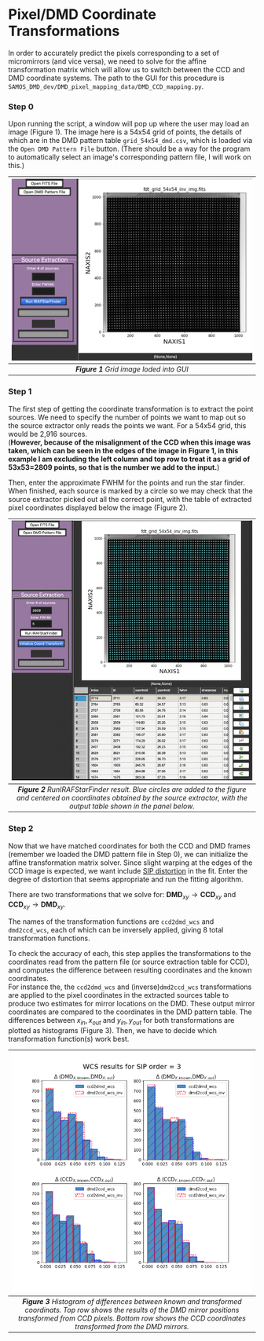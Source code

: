 # Pixel/DMD Coordinate Transformations

In order to accurately predict the pixels corresponding to a set of micromirrors (and vice versa), we need to solve for the affine transformation matrix which will allow us to switch between the CCD and DMD coordinate systems.
The path to the GUI for this procedure is `SAMOS_DMD_dev/DMD_pixel_mapping_data/DMD_CCD_mapping.py`.  


### Step 0
Upon running the script, a window will pop up where the user may load an image (Figure 1).
The image here is a 54x54 grid of points, the details of which are in the DMD pattern table `grid_54x54_dmd.csv`, which is loaded via the `Open DMD Pattern File` button. (There should be a way for the program to automatically select an image's corresponding pattern file, I will work on this.)

| ![1](dmd_gui_loaded_grid.png?raw=true "loaded grid")|
|:--:|
| ***Figure 1*** *Grid image loded into GUI*| 

### Step 1
The first step of getting the coordinate transformation is to extract the point sources.  We need to specify the number of points we want to map out so the source extractor only reads the points we want. For a 54x54 grid, this would be 2,916 sources.  
(**However, because of the misalignment of the CCD when this image was taken, which can be seen in the edges of the image in Figure 1, in this example I am excluding the left column and top row to treat it as a grid of 53x53=2809 points, so that is the number we add to the input.**)

Then, enter the approximate FWHM for the points and run the star finder. 
When finished, each source is marked by a circle so we may check that the source extractor picked out all the correct point, with the table of extracted pixel coordinates displayed below the image (Figure 2).


| ![2](dmd_grid_sextract.png?raw=true "loaded grid")|
|:--:|
| ***Figure 2*** *RunIRAFStarFinder result.  Blue circles are added to the figure and centered on coordinates obtained by the source extractor, with the output table shown in the panel below.*| 

### Step 2
Now that we have matched coordinates for both the CCD and DMD frames (remember we loaded the DMD pattern file in Step 0), we can initialize the affine transformation matrix solver.  Since slight warping at the edges of the CCD image is expected, we want include [SIP distortion](https://irsa.ipac.caltech.edu/data/SPITZER/docs/files/spitzer/shupeADASS.pdf) in the fit.  Enter the degree of distortion that seems appropriate and run the fitting algorithm.
 
There are two transformations that we solve for: $\textbf{DMD}_{xy}\rightarrow \textbf{CCD}_{xy}$ and $\textbf{CCD}_{xy}\rightarrow \textbf{DMD}_{xy}$.

The names of the transformation functions are `ccd2dmd_wcs` and `dmd2ccd_wcs`, each of which can be inversely applied, giving 8 total transformation functions.

To check the accuracy of each, this step applies the transformations to the coordinates read from the pattern file (or source extraction table for CCD), and computes the difference between resulting coordinates and the known coordinates.  
For instance the, the `ccd2dmd_wcs` and (inverse)`dmd2ccd_wcs` transformations are applied to the pixel coordinates in the extracted sources table to produce two estimates for mirror locations on the DMD.  These output mirror coordinates are compared to the coordinates in the DMD pattern table.  The differences between $x_{in},x_{out}$ and $y_{in},y_{out}$ for both transformations are plotted as histograms (Figure 3).  Then, we have to decide which transformation function(s) work best.


| ![3](grid_54x54_coord_transf_output_sip3.png?raw=true)|
|:--:|
| ***Figure 3*** *Histogram of differences between known and transformed coordinats.  Top row shows the results of the DMD mirror positions transformed from CCD pixels.  Bottom row shows the CCD coordinates transformed from the DMD mirrors.*| 